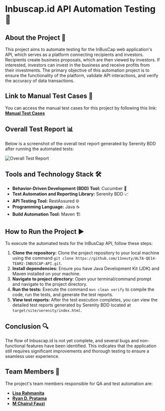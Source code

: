 # Inbuscap.id API Automation Testing 🚀

## About the Project 🌟
This project aims to automate testing for the InBusCap web application's API, which serves as a platform connecting recipients and investors. Recipients create business proposals, which are then viewed by investors. If interested, investors can invest in the business and receive profits from their investments. The primary objective of this automation project is to ensure the functionality of the platform, validate API interactions, and verify the accuracy of data transactions.

## Link to Manual Test Cases 📝
You can access the manual test cases for this project by following this link: [**Manual Test Cases**](https://docs.google.com/spreadsheets/d/1n-BJl2nEaVkzXZxfeSAGRZtma-3b0HESHDVz2atKDTE/edit?usp=sharing)

## Overall Test Report 📊
Below is a screenshot of the overall test report generated by Serenity BDD after running the automated tests:

![Overall Test Report](path_to_screenshot)

## Tools and Technology Stack 🛠️
* **Behavior-Driven Development (BDD) Tool:** Cucumber 🥒
* **Test Automation and Reporting Library:** Serenity BDD 📈
* **API Testing Tool:** RestAssured 🌐
* **Programming Language:** Java ☕
* **Build Automation Tool:** Maven 🏗️

## How to Run the Project ▶️
To execute the automated tests for the InBusCap API, follow these steps:

1. **Clone the repository:** Clone the project repository to your local machine using the command `git clone https://github.com/11neuty/ALTA-QE14-TEAM2-INBUSCAP-API.git`.
2. **Install dependencies:** Ensure you have Java Development Kit (JDK) and Maven installed on your machine.
3. **Navigate to project directory:** Open your terminal/command prompt and navigate to the project directory.
4. **Run the tests:** Execute the command `mvn clean verify` to compile the code, run the tests, and generate the test reports.
5. **View test reports:** After the test execution completes, you can view the detailed test reports generated by Serenity BDD located at `target/site/serenity/index.html`.

## Conclusion 🔍
The flow of Inbuscap.id is not yet complete, and several bugs and non-functional features have been identified. This indicates that the application still requires significant improvements and thorough testing to ensure a seamless user experience.

## Team Members 👥
The project's team members responsible for QA and test automation are:

* [**Lisa Rahmanita**](https://www.linkedin.com/in/lisarahmanita)
* [**Ryan D. Pratama**](https://www.linkedin.com/in/ryandpratama)
* [**M Chairul Fauzi**](https://www.linkedin.com/in/mchairulfauzi)
